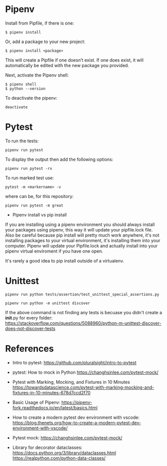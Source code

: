 # Pipenv

Install from Pipfile, if there is one:
```
$ pipenv install
```

Or, add a package to your new project:
```
$ pipenv install <package>
```

This will create a Pipfile if one doesn’t exist. If one does exist, it will automatically be edited with the new package you provided.

Next, activate the Pipenv shell:
```
$ pipenv shell
$ python --version
```

To deactivate the pipenv:
```
deactivate
```

# Pytest

To run the tests:
```
pipenv run pytest
```

To display the output then add the following options:
```
pipenv run pytest -rx
```

To run marked test use:
```
pytest -m <markername> -v
```
where <markername> can be, for this repository:
```
pipenv run pytest -m great
```

- Pipenv install <package> vs pip install <package>

If you are installing using a pipenv environment you should always install your packages using pipenv, this way it will update your pipfile.lock file. Also be careful because pip install <package> will pretty much work anywhere, it's not installing packages to your virtual environment, it's installing them into your computer. Pipenv will update your Pipfile.lock and actually install into your pipenv virtual enviroment if you have one open.

It's rarely a good idea to pip install <package> outside of a virtualenv.



# Unittest
```
pipenv run python tests/assertion/test_unittest_special_assertions.py
```

```
pipenv run python -m unittest discover
```

If the above command is not finding any tests is becuase you didn't create a __init__.py for every folder: https://stackoverflow.com/questions/5088960/python-m-unittest-discover-does-not-discover-tests

# References

- Intro to pytest:
https://github.com/pluralsight/intro-to-pytest

- pytest: How to mock in Python
https://changhsinlee.com/pytest-mock/

- Pytest with Marking, Mocking, and Fixtures in 10 Minutes
https://towardsdatascience.com/pytest-with-marking-mocking-and-fixtures-in-10-minutes-678d7ccd2f70

- Basic Usage of Pipenv:
https://pipenv-fork.readthedocs.io/en/latest/basics.html

- How to create a modern pytest dev environment with vscode:
https://blog.thenets.org/how-to-create-a-modern-pytest-dev-environment-with-vscode/

- Pytest mock:
https://changhsinlee.com/pytest-mock/

- Library for decorator dataclasses:
https://docs.python.org/3/library/dataclasses.html
https://realpython.com/python-data-classes/
